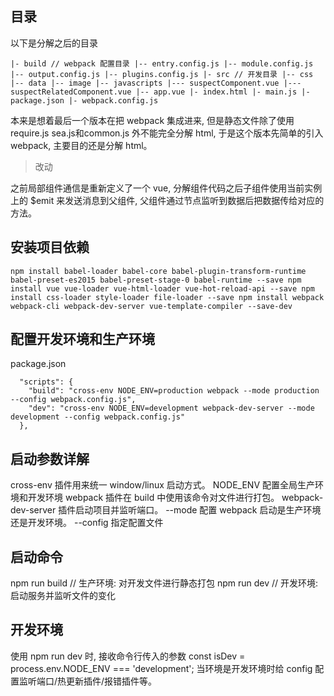 ## 目录

以下是分解之后的目录

``
|- build // webpack 配置目录
|-- entry.config.js
|-- module.config.js
|-- output.config.js
|-- plugins.config.js
|- src // 开发目录
|-- css
|-- data
|-- image
|-- javascripts
|--- suspectComponent.vue
|--- suspectRelatedComponent.vue
|-- app.vue
|- index.html
|- main.js
|- package.json
|- webpack.config.js
``

本来是想着最后一个版本在把 webpack 集成进来, 但是静态文件除了使用 require.js sea.js和common.js 外不能完全分解 html, 于是这个版本先简单的引入 webpack, 主要目的还是分解 html。

> 改动

之前局部组件通信是重新定义了一个 vue, 分解组件代码之后子组件使用当前实例上的 $emit 来发送消息到父组件, 父组件通过节点监听到数据后把数据传给对应的方法。

## 安装项目依赖

`
npm install babel-loader babel-core babel-plugin-transform-runtime babel-preset-es2015 babel-preset-stage-0 babel-runtime --save
npm install vue vue-loader vue-html-loader vue-hot-reload-api --save
npm install css-loader style-loader file-loader --save
npm install webpack webpack-cli webpack-dev-server vue-template-compiler --save-dev
`

## 配置开发环境和生产环境

package.json

```
  "scripts": {
    "build": "cross-env NODE_ENV=production webpack --mode production --config webpack.config.js",
    "dev": "cross-env NODE_ENV=development webpack-dev-server --mode development --config webpack.config.js"
  },
```

## 启动参数详解

cross-env 插件用来统一 window/linux 启动方式。
NODE_ENV 配置全局生产环境和开发环境
webpack 插件在 build 中使用该命令对文件进行打包。
webpack-dev-server 插件启动项目并监听端口。
--mode 配置 webpack 启动是生产环境还是开发环境。
--config 指定配置文件

## 启动命令

npm run build // 生产环境: 对开发文件进行静态打包 
npm run dev   // 开发环境: 启动服务并监听文件的变化

## 开发环境

使用 npm run dev 时, 接收命令行传入的参数 const isDev = process.env.NODE_ENV === 'development';
当环境是开发环境时给 config 配置监听端口/热更新插件/报错插件等。